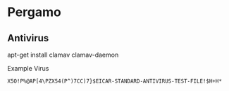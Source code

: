 # Pergamo


## Antivirus
apt-get install clamav clamav-daemon

Example Virus
```
X5O!P%@AP[4\PZX54(P^)7CC)7}$EICAR-STANDARD-ANTIVIRUS-TEST-FILE!$H+H*
```